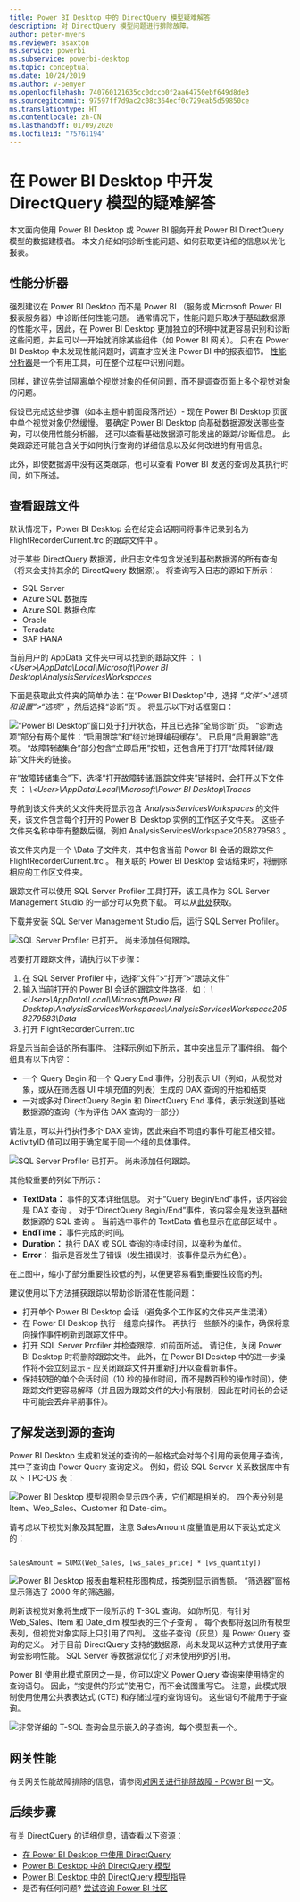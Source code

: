 ```yaml
---
title: Power BI Desktop 中的 DirectQuery 模型疑难解答
description: 对 DirectQuery 模型问题进行排除故障。
author: peter-myers
ms.reviewer: asaxton
ms.service: powerbi
ms.subservice: powerbi-desktop
ms.topic: conceptual
ms.date: 10/24/2019
ms.author: v-pemyer
ms.openlocfilehash: 740760121635cc0dccb0f2aa64750ebf649d8de3
ms.sourcegitcommit: 97597ff7d9ac2c08c364ecf0c729eab5d59850ce
ms.translationtype: HT
ms.contentlocale: zh-CN
ms.lasthandoff: 01/09/2020
ms.locfileid: "75761194"
---
```

# <a name="troubleshoot-developing-directquery-models-in-power-bi-desktop"></a>在 Power BI Desktop 中开发 DirectQuery 模型的疑难解答

本文面向使用 Power BI Desktop 或 Power BI 服务开发 Power BI DirectQuery 模型的数据建模者。 本文介绍如何诊断性能问题、如何获取更详细的信息以优化报表。

## <a name="performance-analyzer"></a>性能分析器

强烈建议在 Power BI Desktop 而不是 Power BI （服务或 Microsoft Power BI 报表服务器）中诊断任何性能问题。 通常情况下，性能问题只取决于基础数据源的性能水平，因此，在 Power BI Desktop 更加独立的环境中就更容易识别和诊断这些问题，并且可以一开始就消除某些组件（如 Power BI 网关）。 只有在 Power BI Desktop 中未发现性能问题时，调查才应关注 Power BI 中的报表细节。 [性能分析器](desktop-performance-analyzer.md)是一个有用工具，可在整个过程中识别问题。

同样，建议先尝试隔离单个视觉对象的任何问题，而不是调查页面上多个视觉对象的问题。

假设已完成这些步骤（如本主题中前面段落所述）- 现在 Power BI Desktop 页面中单个视觉对象仍然缓慢。 要确定 Power BI Desktop 向基础数据源发送哪些查询，可以使用性能分析器。 还可以查看基础数据源可能发出的跟踪/诊断信息。 此类跟踪还可能包含关于如何执行查询的详细信息以及如何改进的有用信息。

此外，即使数据源中没有这类跟踪，也可以查看 Power BI 发送的查询及其执行时间，如下所述。

## <a name="review-trace-files"></a>查看跟踪文件

默认情况下，Power BI Desktop 会在给定会话期间将事件记录到名为 FlightRecorderCurrent.trc 的跟踪文件中  。

对于某些 DirectQuery 数据源，此日志文件包含发送到基础数据源的所有查询（将来会支持其余的 DirectQuery 数据源）。 将查询写入日志的源如下所示：

- SQL Server
- Azure SQL 数据库
- Azure SQL 数据仓库
- Oracle
- Teradata
- SAP HANA

当前用户的 AppData 文件夹中可以找到的跟踪文件  ： _\\\<User>\AppData\Local\Microsoft\Power BI Desktop\AnalysisServicesWorkspaces_

下面是获取此文件夹的简单办法：在“Power BI Desktop”中，选择 _“文件”>“选项和设置”>“选项”_ ，然后选择“诊断”页  。 将显示以下对话框窗口：

![“Power BI Desktop”窗口处于打开状态，并且已选择“全局诊断”页。 “诊断选项”部分有两个属性：“启用跟踪”和“绕过地理编码缓存”。 已启用“启用跟踪”选项。 “故障转储集合”部分包含“立即启用”按钮，还包含用于打开“故障转储/跟踪”文件夹的链接。](media/desktop-directquery-troubleshoot/desktop-directquery-troubleshoot-desktop-file-options-diagnostics.png)

在“故障转储集合”下，选择“打开故障转储/跟踪文件夹”链接时，会打开以下文件夹  ： _\\\<User>\AppData\Local\Microsoft\Power BI Desktop\Traces_

导航到该文件夹的父文件夹将显示包含 _AnalysisServicesWorkspaces_ 的文件夹，该文件包含每个打开的 Power BI Desktop 实例的工作区子文件夹。 这些子文件夹名称中带有整数后缀，例如 AnalysisServicesWorkspace2058279583  。

该文件夹内是一个 \Data 子文件夹，其中包含当前 Power BI 会话的跟踪文件 FlightRecorderCurrent.trc  。 相关联的 Power BI Desktop 会话结束时，将删除相应的工作区文件夹。

跟踪文件可以使用 SQL Server Profiler 工具打开，该工具作为 SQL Server Management Studio 的一部分可以免费下载。 可以从[此处](/sql/ssms/download-sql-server-management-studio-ssms?view=sql-server-2017)获取。

下载并安装 SQL Server Management Studio 后，运行 SQL Server Profiler。

![SQL Server Profiler 已打开。 尚未添加任何跟踪。](media/desktop-directquery-troubleshoot/desktop-directquery-troubleshoot-sql-server-profiler-trace.png)

若要打开跟踪文件，请执行以下步骤：

1. 在 SQL Server Profiler 中，选择“文件”>“打开”>“跟踪文件” 
2. 输入当前打开的 Power BI 会话的跟踪文件路径，如： _\\\<User>\AppData\Local\Microsoft\Power BI Desktop\AnalysisServicesWorkspaces\AnalysisServicesWorkspace2058279583\Data_
3. 打开 FlightRecorderCurrent.trc 

将显示当前会话的所有事件。 注释示例如下所示，其中突出显示了事件组。 每个组具有以下内容：

- 一个 Query Begin 和一个 Query End 事件，分别表示 UI（例如，从视觉对象，或从在筛选器 UI 中填充值的列表）生成的 DAX 查询的开始和结束  
- 一对或多对 DirectQuery Begin 和 DirectQuery End 事件，表示发送到基础数据源的查询（作为评估 DAX 查询的一部分）  

请注意，可以并行执行多个 DAX 查询，因此来自不同组的事件可能互相交错。 ActivityID 值可以用于确定属于同一个组的具体事件。

![SQL Server Profiler 已打开。 尚未添加任何跟踪。](media/desktop-directquery-troubleshoot/desktop-directquery-troubleshoot-sql-server-profiler-trace.png)

其他较重要的列如下所示：

- **TextData：** 事件的文本详细信息。 对于“Query Begin/End”事件，该内容会是 DAX 查询  。 对于“DirectQuery Begin/End”事件，该内容会是发送到基础数据源的 SQL 查询  。 当前选中事件的 TextData 值也显示在底部区域中  。
- **EndTime：** 事件完成的时间。
- **Duration：** 执行 DAX 或 SQL 查询的持续时间，以毫秒为单位。
- **Error：** 指示是否发生了错误（发生错误时，该事件显示为红色）。

在上图中，缩小了部分重要性较低的列，以便更容易看到重要性较高的列。

建议使用以下方法捕获跟踪以帮助诊断潜在性能问题：

- 打开单个 Power BI Desktop 会话（避免多个工作区的文件夹产生混淆）
- 在 Power BI Desktop 执行一组意向操作。 再执行一些额外的操作，确保将意向操作事件刷新到跟踪文件中。
- 打开 SQL Server Profiler 并检查跟踪，如前面所述。 请记住，关闭 Power BI Desktop 时将删除跟踪文件。 此外，在 Power BI Desktop 中的进一步操作将不会立刻显示 - 应关闭跟踪文件并重新打开以查看新事件。
- 保持较短的单个会话时间（10 秒的操作时间，而不是数百秒的操作时间），使跟踪文件更容易解释（并且因为跟踪文件的大小有限制，因此在时间长的会话中可能会丢弃早期事件）。

## <a name="understand-queries-sent-to-the-source"></a>了解发送到源的查询

Power BI Desktop 生成和发送的查询的一般格式会对每个引用的表使用子查询，其中子查询由 Power Query 查询定义。 例如，假设 SQL Server 关系数据库中有以下 TPC-DS 表：

![Power BI Desktop 模型视图会显示四个表，它们都是相关的。 四个表分别是 Item、Web_Sales、Customer 和 Date-dim。](media/desktop-directquery-troubleshoot/desktop-directquery-troubleshoot-model-view-diagram.png)

请考虑以下视觉对象及其配置，注意 SalesAmount  度量值是用以下表达式定义的：

```dax

SalesAmount = SUMX(Web_Sales, [ws_sales_price] * [ws_quantity])

```

![Power BI Desktop 报表由堆积柱形图构成，按类别显示销售额。 “筛选器”窗格显示筛选了 2000 年的筛选器。](media/desktop-directquery-troubleshoot/desktop-directquery-troubleshoot-example-report.png)

刷新该视觉对象将生成下一段所示的 T-SQL 查询。 如你所见，有针对 Web_Sales、Item 和 Date_dim 模型表的三个子查询    。 每个表都将返回所有模型表列，但视觉对象实际上只引用了四列。 这些子查询（灰显）是 Power Query 查询的定义。 对于目前 DirectQuery 支持的数据源，尚未发现以这种方式使用子查询会影响性能。 SQL Server 等数据源优化了对未使用列的引用。

Power BI 使用此模式原因之一是，你可以定义 Power Query 查询来使用特定的查询语句。 因此，“按提供的形式”使用它，而不会试图重写它。 注意，此模式限制使用使用公共表表达式 (CTE) 和存储过程的查询语句。 这些语句不能用于子查询。

![非常详细的 T-SQL 查询会显示嵌入的子查询，每个模型表一个。](media/desktop-directquery-troubleshoot/desktop-directquery-troubleshoot-example-query.png)

## <a name="gateway-performance"></a>网关性能

有关网关性能故障排除的信息，请参阅[对网关进行排除故障 - Power BI](service-gateway-onprem-tshoot.md) 一文。

## <a name="next-steps"></a>后续步骤

有关 DirectQuery 的详细信息，请查看以下资源：

- [在 Power BI Desktop 中使用 DirectQuery](desktop-use-directquery.md)
- [Power BI Desktop 中的 DirectQuery 模型](desktop-directquery-about.md)
- [Power BI Desktop 中的 DirectQuery 模型指导](guidance/directquery-model-guidance.md)
- 是否有任何问题? [尝试咨询 Power BI 社区](https://community.powerbi.com/)
